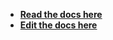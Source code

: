 - [**Read the docs here**](https://cycle.js.org/api/jsonp.html)
- [**Edit the docs here**](https://github.com/cyclejs/cyclejs/blob/master/docs/content/api/jsonp.md)
